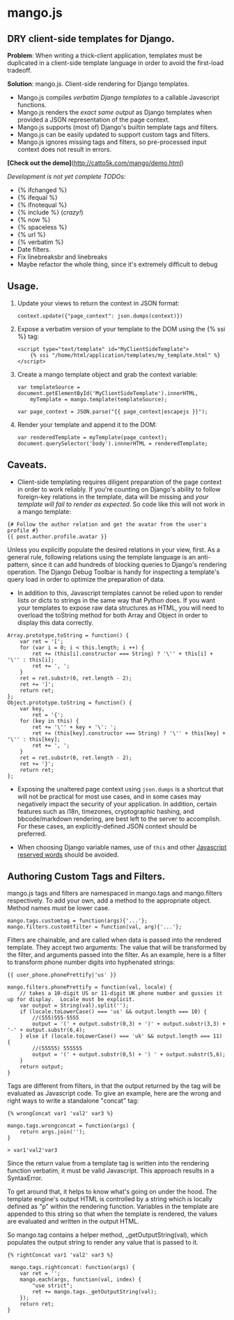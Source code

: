 mango.js
=====
DRY client-side templates for Django.
-------------------------------------

**Problem**:    When writing a thick-client application, templates must be duplicated in a client-side template language
in order to avoid the first-load tradeoff.

**Solution**:   mango.js.  Client-side rendering for Django templates.

* Mango.js compiles *verbatim Django templates* to a callable Javascript functions.
* Mango.js renders the *exact same output* as Django templates when provided a JSON representation of the page context.
* Mango.js supports (most of) Django's builtin template tags and filters.
* Mango.js can be easily updated to support custom tags and filters.
* Mango.js ignores missing tags and filters, so pre-processed input context does not result in errors.

**[Check out the demo]**(http://catto5k.com/mango/demo.html)

*Development is not yet complete TODOs:*
- {% ifchanged %}
- {% ifequal %}
- {% ifnotequal %}
- {% include %} (*crazy!*)
- {% now %}
- {% spaceless %}
- {% url %}
- {% verbatim %}
- Date filters.
- Fix linebreaksbr and linebreaks
- Maybe refactor the whole thing, since it's extremely difficult to debug



Usage.
---------------
1. Update your views to return the context in JSON format:
    ```
    context.update({"page_context": json.dumps(context)})
    ```

2. Expose a verbatim version of your template to the DOM using the {% ssi %} tag:
    ```
    <script type="text/template" id="MyClientSideTemplate">
        {% ssi "/home/html/application/templates/my_template.html" %}
    </script>
    ```

3.  Create a mango template object and grab the context variable:
    ```
    var templateSource = document.getElementById('MyClientSideTemplate').innerHTML,
        myTemplate = mango.template(templateSource);

    var page_context = JSON.parse("{{ page_context|escapejs }}");
    ```
4.  Render your template and append it to the DOM:
    ```
    var renderedTemplate = myTemplate(page_context);
    document.querySelector('body').innnerHTML = renderedTemplate;
    ```

Caveats.
--------
* Client-side templating requires diligent preparation of the page context in order to work reliably.  If you're counting
on Django's ability to follow foreign-key relations in the template, data will be missing and *your template will fail
to render as expected*.  So code like this will not work in a mango template:
```
{# Follow the author relation and get the avatar from the user's profile #}
{{ post.author.profile.avatar }}
```
Unless you explicitly populate the desired relations in your view, first.  As a general rule, following relations using
the template language is an anti-pattern, since it can add hundreds of blocking queries to Django's rendering operation.
The Django Debug Toolbar is handy for inspecting a template's query load in order to optimize the preparation of data.

* In addition to this, Javascript templates cannot be relied upon to render lists or dicts to strings in the same way that
Python does.  If you want your templates to expose raw data structures as HTML, you will need to overload the toString
method for both Array and Object in order to display this data correctly.
```
Array.prototype.toString = function() {
    var ret = '[';
    for (var i = 0; i < this.length; i ++) {
        ret += (this[i].constructor === String) ? '\'' + this[i] + '\'' : this[i];
        ret += ', ';
    }
    ret = ret.substr(0, ret.length - 2);
    ret += ']';
    return ret;
};
Object.prototype.toString = function() {
    var key,
        ret = '{';
    for (key in this) {
        ret += '\'' + key + '\': ';
        ret += (this[key].constructor === String) ? '\'' + this[key] + '\'' : this[key];
        ret += ', ';
    }
    ret = ret.substr(0, ret.length - 2);
    ret += '}';
    return ret;
};
```

* Exposing the unaltered page context using `json.dumps` is a shortcut that will not be practical for most use cases,
and in some cases may negatively impact the security of your application.  In addition, certain features such as i18n,
timezones, cryptographic hashing, and bbcode/markdown rendering, are best left to the server to accomplish.  For these
cases, an explicitly-defined JSON context should be preferred.

* When choosing Django variable names, use of `this` and other [Javascript reserved words](https://developer.mozilla.org/en-US/docs/JavaScript/Reference/Reserved_Words) should be avoided.


Authoring Custom Tags and Filters.
---------------------------------
mango.js tags and filters are namespaced in mango.tags and mango.filters respectively.  To add your own, add a method
to the appropriate object.  Method names _must_ be lower case.
```
mango.tags.customtag = function(args){'...'};
mango.filters.customtfilter = function(val, arg){'...'};
```

Filters are chainable, and are called when data is passed into the rendered template.  They accept two arguments:
The value that will be transformed by the filter, and arguments passed into the filter.
As an example, here is a filter to transform phone number digits into hyphenated strings:
```
{{ user_phone.phonePrettify|'us' }}

mango.filters.phonePrettify = function(val, locale) {
    // takes a 10-digit US or 11-digit UK phone number and gussies it up for display.  Locale must be explicit.
    var output = String(val).split('');
    if (locale.toLowerCase() === 'us' && output.length === 10) {
        //(555)555-5555
        output = '(' + output.substr(0,3) + ')' + output.substr(3,3) + '-' + output.substr(6,4);
    } else if (locale.toLowerCase() === 'uk' && output.length === 11) {
        //(55555) 555555
        output = '(' + output.substr(0,5) + ') ' + output.substr(5,6);
    }
    return output;
}
```

Tags are different from filters, in that the output returned by the tag will be evaluated as Javascript code.  To give
an example, here are the wrong and right ways to write a standalone "concat" tag:
```
{% wrongConcat var1 'val2' var3 %}

mango.tags.wrongconcat = function(args) {
    return args.join('');
}

> var1'val2'var3
```

Since the return value from a template tag is written into the rendering function verbatim, it must be valid Javascript.
This approach results in a SyntaxError.

To get around that, it helps to know what's going on under the hood.  The template engine's output HTML is controlled
by a string which is locally defined as "p" within the rendering function.  Variables in the template are appended to
this string so that when the template is rendered, the values are evaluated and written in the output HTML.

So mango.tag contains a helper method, _getOutputString(val), which populates the output string to render any value that
is passed to it.
```
{% rightConcat var1 'val2' var3 %}

 mango.tags.rightconcat: function(args) {
    var ret = '';
    mango.each(args, function(val, index) {
        "use strict";
        ret += mango.tags._getOutputString(val);
    });
    return ret;
}
```
